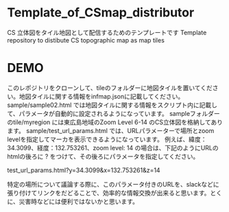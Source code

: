 # Template_of_CSmap_distributor
CS 立体図をタイル地図として配信するためのテンプレートです
Template repository to distibute CS topographic map as map tiles

# DEMO
このレポジトリをクローンして、tileのフォルダーに地図タイルを置いてください。地図タイルに関する情報をinfmap.jsonに記載してください。
sample/sample02.html では地図タイルに関する情報をスクリプト内に記載して、パラメータが自動的に設定されるようになっています。
sampleフォルダーのtile/myregion には東広島地域のZoom Level 6-14 のCS立体図を格納してあります。
sample/test_url_params.html では、URLパラメーターで場所とzoom levelを指定してマーカを表示できるようになっています。
例えば、緯度：34.3099、経度：132.753261、zoom level: 14 の場合は、下記のようにURLのhtmlの後ろに ? をつけて、その後ろにパラメータを指定してください。

test_url_params.html?y=34.3099&x=132.753261&z=14

特定の場所について議論する際に、このパラメータ付きのURLを、slackなどに張り付けてリンクをだどることで、効率的な情報交換が出来ると思います。とくに、災害時などには便利ではないかと思います。

